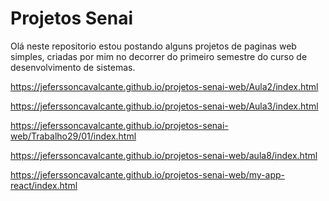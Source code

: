 # Projetos Senai

Olá neste repositorio estou postando alguns projetos de paginas web simples,
criadas por mim no decorrer do primeiro semestre do curso de desenvolvimento de sistemas.

https://jeferssoncavalcante.github.io/projetos-senai-web/Aula2/index.html

https://jeferssoncavalcante.github.io/projetos-senai-web/Aula3/index.html

https://jeferssoncavalcante.github.io/projetos-senai-web/Trabalho29/01/index.html

https://jeferssoncavalcante.github.io/projetos-senai-web/aula8/index.html

https://jeferssoncavalcante.github.io/projetos-senai-web/my-app-react/index.html
